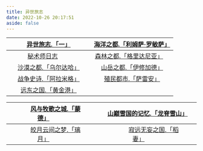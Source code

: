 ```yaml
---
title: 异世旅志
date: 2022-10-26 20:17:51
aside: false
---
```




| [异世旅志.「一」](https://arrietty-fly.github.io/异世旅志一) | [海洋之都.「利姆萨·罗敏萨」](https://arrietty-fly.github.io/利姆萨·罗敏萨) |
| :----------------------------------------------------------: | :----------------------------------------------------------: |
| &emsp;&emsp;&emsp;[秘术师日志](https://arrietty-fly.github.io/秘术师日志)&emsp;&emsp;&emsp;&emsp;&emsp; | [森林之都.「格里达尼亚」](https://arrietty-fly.github.io/格里达尼亚)&emsp; |
| [沙漠之都.「乌尔达哈」](https://arrietty-fly.github.io/乌尔达哈) | [山岳之都.「伊修加德」](https://arrietty-fly.github.io/伊修加德) |
| [战争史诗.「阿拉米格」](https://arrietty-fly.github.io/阿拉米格) | [殖民都市.「萨雷安」](https://arrietty-fly.github.io/萨雷安) |
| [远东之国.「黄金港」](https://arrietty-fly.github.io/黄金港) |                                                              |



| &emsp;[风与牧歌之城.「蒙德」](https://arrietty-fly.github.io/蒙德)&emsp;&emsp;&emsp; | [山巅雪国的记忆.「龙脊雪山」](https://arrietty-fly.github.io/龙脊雪山) |
| :----------------------------------------------------------: | :----------------------------------------------------------: |
| &emsp;[皎月云间之梦.「璃月」](https://arrietty-fly.github.io/璃月)&emsp;&emsp;&emsp; | &emsp;&emsp;[寂远无妄之国.「稻妻」](https://arrietty-fly.github.io/稻妻)&emsp;&emsp;&emsp; |

